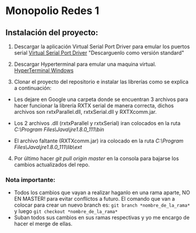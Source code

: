# Monopolio Redes 1


## Instalación del proyecto:

1. Descargar la aplicación Virtual Serial Port Driver para emular los puertos serial
  [Virtual Serial Port Driver](URL "https://www.eltima.com/es/products/vspdxp/") "Descarguenlo como versión standard"
  
2. Descargar Hyperterminal para emular una maquina virtual.
  [HyperTerminal Windows](URL "https://www.hilgraeve.com/hyperterminal-trial/")
  
3. Clonar el proyecto del repositorio e instalar las librerías como se explica a continuación:
  * Les dejare en Google una carpeta donde se encuentran 3 archivos para hacer funcionar la librería RXTX serial de manera correcta,
  dichos archivos son rxtxParallel.dll, rxtxSerial.dll y RXTXcomm.jar.
  
  * Los 2 archivos .dll (rxtxParallel y rxtxSerial) iran colocados en la ruta *C:\Program Files\Java\jre1.8.0_111\bin* 
  * El archivo faltante (RXTXcomm.jar) ira colocado en la ruta *C:\Program Files\Java\jre1.8.0_111\lib\ext*
  
4. Por último hacer *git pull origin master* en la consola para bajarse los cambios actualizados del repo.

### Nota importante:

* Todos los cambios que vayan a realizar haganlo en una rama aparte, NO EN MASTER! para evitar conflictos a futuro.
  El comando que van a colocar para crear un nuevo branch es: `git branch *nombre_de_la_rama*` y luego `git checkout *nombre_de_la_rama*`
* Suban todos sus cambios en sus ramas respectivas y yo me encargo de hacer el merge de ellas.


  
  
